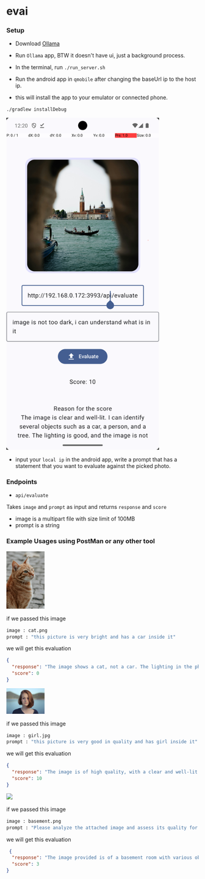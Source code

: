 # evai


### Setup
- Download [Ollama](https://ollama.com/download)
- Run `Ollama` app, BTW it doesn't have ui, just a background process.
- In the terminal, run `./run_server.sh`
- Run the android app in `qmobile` after changing the baseUrl ip to the host ip.

- this will install the app to your emulator or connected phone.
``` bash
./gradlew installDebug
```

<img width="400" src="https://github.com/EsmaeelNabil/evai/blob/main/res/mobile-app.png?raw=true">

- input your `local ip` in the android app, write a prompt that has a statement that you want to evaluate against the picked photo. 

### Endpoints
- `api/evaluate`

Takes `image` and `prompt` as input and returns `response` and `score`
- image is a multipart file with size limit of 100MB
- prompt is a string

### Example Usages using PostMan or any other tool

<img width="100" src="https://github.com/EsmaeelNabil/evai/blob/main/res/cat.png?raw=true">

if we passed this image 
``` bash
image : cat.png
prompt : "this picture is very bright and has a car inside it"
```

we will get this evaluation

```json
{
  "response": "The image shows a cat, not a car. The lighting in the photo is bright, but it does not depict a vehicle. Therefore, I would give this image a score of 0.",
  "score": 0
}
```


<img width="100" src="https://github.com/EsmaeelNabil/evai/blob/main/res/girl.jpg?raw=true">

if we passed this image 
``` bash
image : girl.jpg
prompt : "this picture is very good in quality and has girl inside it"
```

we will get this evaluation

```json
{
  "response": "The image is of high quality, with a clear and well-lit subject. The girl appears to be in focus, and the background is not overly bright or blurred. The composition of the photo is balanced, and the lighting on the subject's face is soft and flattering. Overall, this image deserves a score of 10 for its quality and presentation.",
  "score": 10
} 
```

<img width="100" src="https://github.com/EsmaeelNabil/evai/blob/main/res/basement.png?raw=true">

if we passed this image 

```bash
image : basement.png
prompt : "Please analyze the attached image and assess its quality for documentation purposes. The image should be clear, not overly dark, and free from significant blurriness. It should be suitable for use in later evaluations of work or installations, even if taken in low-light conditions such as basements. Ensure that the key details are visible and discernible."
```

we will get this evaluation

```json
 {
  "response": "The image provided is of a basement room with various objects and tools. The lighting in the room appears to be low, which may affect visibility. There are several items that can be identified, including what looks like a workbench or table with tools on it, a chair, and some other miscellaneous items. However, due to the low light conditions, some details are not clearly visible. The overall quality of the image for documentation purposes is not ideal, as it may be difficult to discern certain features or assess the condition of the room accurately. A score of 3 would reflect this assessment.",
  "score": 3
}
```
